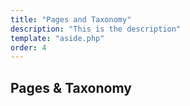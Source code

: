 ```yaml
---
title: "Pages and Taxonomy"
description: "This is the description"
template: "aside.php"
order: 4
---
```


## Pages & Taxonomy
